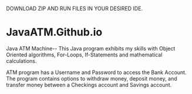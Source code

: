 DOWNLOAD ZIP AND RUN FILES IN YOUR DESIRED IDE.

# JavaATM.Github.io
Java ATM Machine--
This Java program exhibits my skills with Object Oriented algorithms, For-Loops, If-Statements and mathematical calculations.

ATM program has a Username and Password to access the Bank Account.
The program contains options to withdraw money, deposit money, and transfer money between
a Checkings account and Savings account.
